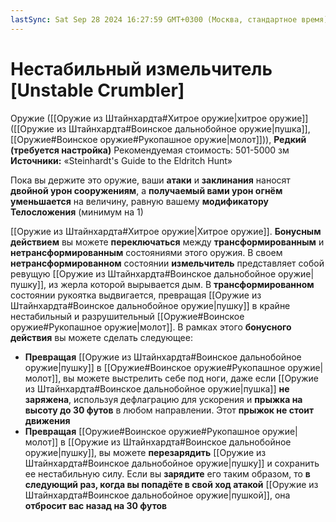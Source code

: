 ```yaml
---
lastSync: Sat Sep 28 2024 16:27:59 GMT+0300 (Москва, стандартное время)
---
```

# Нестабильный измельчитель [Unstable Crumbler]

Оружие ([[Оружие из Штайнхардта#Хитрое оружие|хитрое оружие]] ([[Оружие из Штайнхардта#Воинское дальнобойное оружие|пушка]], [[Оружие#Воинское оружие#Рукопашное оружие|молот]])), **Редкий (требуется настройка)**
Рекомендуемая стоимость: 501-5000 зм
**Источники:** «Steinhardt's Guide to the Eldritch Hunt»

Пока вы держите это оружие, ваши **атаки** и **заклинания** наносят **двойной урон сооружениям**, а **получаемый вами урон огнём уменьшается** на величину, равную вашему **модификатору Телосложения** (минимум на 1)

[[Оружие из Штайнхардта#Хитрое оружие|Хитрое оружие]]. **Бонусным действием** вы можете **переключаться** между **трансформированным** и **нетрансформированным** состояниями этого оружия. В своем **нетрансформированном** состоянии **измельчитель** представляет собой ревущую [[Оружие из Штайнхардта#Воинское дальнобойное оружие|пушку]], из жерла которой вырывается дым. В **трансформированном** состоянии рукоятка выдвигается, превращая [[Оружие из Штайнхардта#Воинское дальнобойное оружие|пушку]] в крайне нестабильный и разрушительный [[Оружие#Воинское оружие#Рукопашное оружие|молот]]. В рамках этого **бонусного действия** вы можете сделать следующее:

- **Превращая** [[Оружие из Штайнхардта#Воинское дальнобойное оружие|пушку]] в [[Оружие#Воинское оружие#Рукопашное оружие|молот]], вы можете выстрелить себе под ноги, даже если [[Оружие из Штайнхардта#Воинское дальнобойное оружие|пушка]] **не заряжена**, используя дефлаграцию для ускорения и **прыжка на высоту до 30 футов** в любом направлении. Этот **прыжок не стоит движения**
- **Превращая** [[Оружие#Воинское оружие#Рукопашное оружие|молот]] в [[Оружие из Штайнхардта#Воинское дальнобойное оружие|пушку]], вы можете **перезарядить** [[Оружие из Штайнхардта#Воинское дальнобойное оружие|пушку]] и сохранить ее нестабильную силу. Если вы **зарядите** его таким образом, то **в следующий раз, когда вы попадёте в свой ход атакой** [[Оружие из Штайнхардта#Воинское дальнобойное оружие|пушкой]], она **отбросит вас назад на 30 футов**